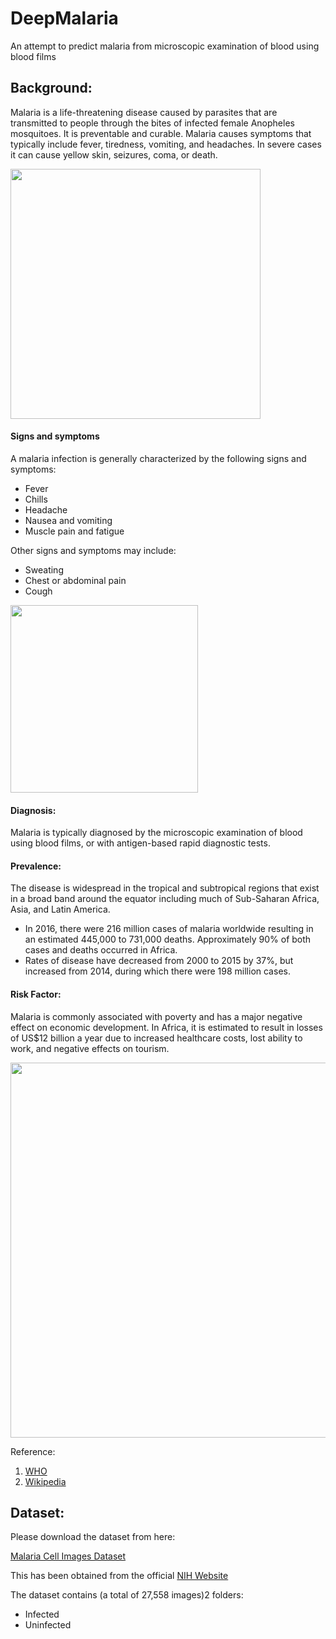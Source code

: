 # DeepMalaria
An attempt to predict malaria from microscopic examination of blood using blood films

## Background:
Malaria is a life-threatening disease caused by parasites that are transmitted to people through the bites of infected female Anopheles mosquitoes. It is preventable and curable.
Malaria causes symptoms that typically include fever, tiredness, vomiting, and headaches. In severe cases it can cause yellow skin, seizures, coma, or death.

 <img src="https://upload.wikimedia.org/wikipedia/commons/thumb/7/7e/Anopheles_stephensi.jpeg/1200px-Anopheles_stephensi.jpeg" width="400" />
 
 
 #### Signs and symptoms
 A malaria infection is generally characterized by the following signs and symptoms:
- Fever
- Chills
- Headache
- Nausea and vomiting
- Muscle pain and fatigue

Other signs and symptoms may include:
- Sweating
- Chest or abdominal pain
- Cough
 <img src="https://upload.wikimedia.org/wikipedia/commons/thumb/d/db/Symptoms_of_Malaria.png/848px-Symptoms_of_Malaria.png" width="300" />


#### Diagnosis: 
Malaria is typically diagnosed by the microscopic examination of blood using blood films, or with antigen-based rapid diagnostic tests.

#### Prevalence:
The disease is widespread in the tropical and subtropical regions that exist in a broad band around the equator including much of Sub-Saharan Africa, Asia, and Latin America.
- In 2016, there were 216 million cases of malaria worldwide resulting in an estimated 445,000 to 731,000 deaths. Approximately 90% of both cases and deaths occurred in Africa.
- Rates of disease have decreased from 2000 to 2015 by 37%, but increased from 2014, during which there were 198 million cases.

#### Risk Factor:
Malaria is commonly associated with poverty and has a major negative effect on economic development. In Africa, it is estimated to result in losses of US$12 billion a year due to increased healthcare costs, lost ability to work, and negative effects on tourism.

<img src="https://upload.wikimedia.org/wikipedia/commons/thumb/9/96/Malaria_world_map-Deaths_per_million_persons-WHO2012.svg/1200px-Malaria_world_map-Deaths_per_million_persons-WHO2012.svg.png" width="600" />
 
 Reference:
1.  [WHO](https://www.who.int/news-room/fact-sheets/detail/malaria) 
2. [Wikipedia](https://en.wikipedia.org/wiki/Malaria)

## Dataset:
Please download the dataset from here:

[Malaria Cell Images Dataset](https://www.kaggle.com/iarunava/cell-images-for-detecting-malaria)

This has been obtained from the official [NIH Website](https://ceb.nlm.nih.gov/repositories/malaria-datasets/)

The dataset contains (a total of 27,558 images)2 folders:
- Infected
- Uninfected
